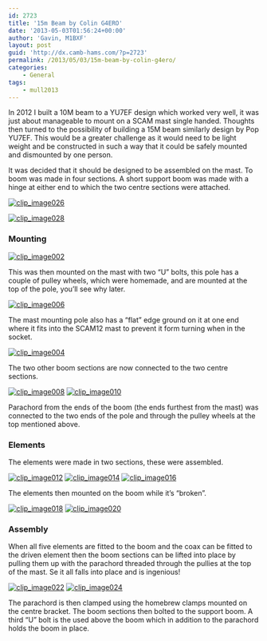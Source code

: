 ```yaml
---
id: 2723
title: '15m Beam by Colin G4ERO'
date: '2013-05-03T01:56:24+00:00'
author: 'Gavin, M1BXF'
layout: post
guid: 'http://dx.camb-hams.com/?p=2723'
permalink: /2013/05/03/15m-beam-by-colin-g4ero/
categories:
    - General
tags:
    - mull2013
---
```


In 2012 I built a 10M beam to a YU7EF design which worked very well, it was just about manageable to mount on a SCAM mast single handed. Thoughts then turned to the possibility of building a 15M beam similarly design by Pop YU7EF. This would be a greater challenge as it would need to be light weight and be constructed in such a way that it could be safely mounted and dismounted by one person.

It was decided that it should be designed to be assembled on the mast. To boom was made in four sections. A short support boom was made with a hinge at either end to which the two centre sections were attached.

[![clip_image026](http://dx.camb-hams.com/wp-content/uploads/2013/05/clip_image026_thumb.jpg "clip_image026")](http://dx.camb-hams.com/wp-content/uploads/2013/05/clip_image026.jpg)

[![clip_image028](http://dx.camb-hams.com/wp-content/uploads/2013/05/clip_image028_thumb.jpg "clip_image028")](http://dx.camb-hams.com/wp-content/uploads/2013/05/clip_image028.jpg)

### Mounting

[![clip_image002](http://dx.camb-hams.com/wp-content/uploads/2013/05/clip_image002_thumb.jpg "clip_image002")](http://dx.camb-hams.com/wp-content/uploads/2013/05/clip_image002.jpg)

This was then mounted on the mast with two “U” bolts, this pole has a couple of pulley wheels, which were homemade, and are mounted at the top of the pole, you’ll see why later.

[![clip_image006](http://dx.camb-hams.com/wp-content/uploads/2013/05/clip_image006_thumb.jpg "clip_image006")](http://dx.camb-hams.com/wp-content/uploads/2013/05/clip_image006.jpg)

The mast mounting pole also has a “flat” edge ground on it at one end where it fits into the SCAM12 mast to prevent it form turning when in the socket.

[![clip_image004](http://dx.camb-hams.com/wp-content/uploads/2013/05/clip_image004_thumb.jpg "clip_image004")](http://dx.camb-hams.com/wp-content/uploads/2013/05/clip_image004.jpg)

The two other boom sections are now connected to the two centre sections.

[![clip_image008](http://dx.camb-hams.com/wp-content/uploads/2013/05/clip_image008_thumb.jpg "clip_image008")](http://dx.camb-hams.com/wp-content/uploads/2013/05/clip_image008.jpg) [![clip_image010](http://dx.camb-hams.com/wp-content/uploads/2013/05/clip_image010_thumb.jpg "clip_image010")](http://dx.camb-hams.com/wp-content/uploads/2013/05/clip_image010.jpg)

Parachord from the ends of the boom (the ends furthest from the mast) was connected to the two ends of the pole and through the pulley wheels at the top mentioned above.

### Elements

The elements were made in two sections, these were assembled.

[![clip_image012](http://dx.camb-hams.com/wp-content/uploads/2013/05/clip_image012_thumb.jpg "clip_image012")](http://dx.camb-hams.com/wp-content/uploads/2013/05/clip_image012.jpg) [![clip_image014](http://dx.camb-hams.com/wp-content/uploads/2013/05/clip_image014_thumb.jpg "clip_image014")](http://dx.camb-hams.com/wp-content/uploads/2013/05/clip_image014.jpg) [![clip_image016](http://dx.camb-hams.com/wp-content/uploads/2013/05/clip_image016_thumb.jpg "clip_image016")](http://dx.camb-hams.com/wp-content/uploads/2013/05/clip_image016.jpg)

The elements then mounted on the boom while it’s “broken”.

[![clip_image018](http://dx.camb-hams.com/wp-content/uploads/2013/05/clip_image018_thumb.jpg "clip_image018")](http://dx.camb-hams.com/wp-content/uploads/2013/05/clip_image018.jpg) [![clip_image020](http://dx.camb-hams.com/wp-content/uploads/2013/05/clip_image020_thumb.jpg "clip_image020")](http://dx.camb-hams.com/wp-content/uploads/2013/05/clip_image020.jpg)


### Assembly

When all five elements are fitted to the boom and the coax can be fitted to the driven element then the boom sections can be lifted into place by pulling them up with the parachord threaded through the pullies at the top of the mast. Se it all falls into place and is ingenious!

 [![clip_image022](http://dx.camb-hams.com/wp-content/uploads/2013/05/clip_image022_thumb.jpg "clip_image022")](http://dx.camb-hams.com/wp-content/uploads/2013/05/clip_image022.jpg) [![clip_image024](http://dx.camb-hams.com/wp-content/uploads/2013/05/clip_image024_thumb.jpg "clip_image024")](http://dx.camb-hams.com/wp-content/uploads/2013/05/clip_image024.jpg)

The parachord is then clamped using the homebrew clamps mounted on the centre bracket. The boom sections then bolted to the support boom. A third “U” bolt is the used above the boom which in addition to the parachord holds the boom in place.